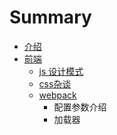 # Summary

* [介绍](README.md)
* [前端](前端/readme.md)
   * [js 设计模式](前端/js设计模式/README.md)
   * [css杂谈](css/README.md)
   * [webpack](前端/webpack/README.md)
       * 配置参数介绍
       * 加载器

